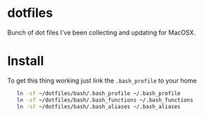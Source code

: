# dotfiles

Bunch of dot files I've been collecting and updating for MacOSX.

# Install

To get this thing working just link the `.bash_profile` to your home
```sh
   ln -sf ~/dotfiles/bash/.bash_profile ~/.bash_profile
   ln -sf ~/dotfiles/bash/.bash_functions ~/.bash_functions
   ln -sf ~/dotfiles/bash/.bash_aliases ~/.bash_aliases
```